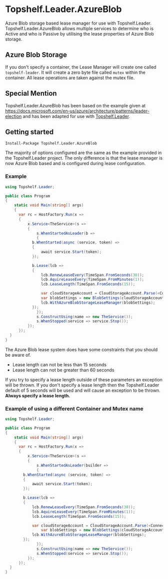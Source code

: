 # Topshelf.Leader.AzureBlob
Azure Blob storage based lease manager for use with Topshelf.Leader. Topshelf.Leader.AzureBlob allows multiple 
services to determine who is Active and who is Passive by utilising the lease properties of Azure Blob storage.

## Azure Blob Storage
If you don't specify a container, the Lease Manager will create one called `topshelf-leader`. It will create a zero byte
file called `mutex` within the container. All lease operations are taken against the mutex file.

## Special Mention
Topshelf.Leader.AzureBlob has been based on the example given at https://docs.microsoft.com/en-us/azure/architecture/patterns/leader-election and has been adapted for use with [Topshelf.Leader](https://github.com/stevewgh/Topshelf.Leader).

## Getting started
```
Install-Package Topshelf.Leader.AzureBlob
```

The majority of options configured are the same as the example provided in the Topshelf.Leader project. The only difference is that the lease manager is now Azure Blob based and is configured during lease configuration.

### Example
```c#
using Topshelf.Leader;

public class Program
{
    static void Main(string[] args)
    {
      var rc = HostFactory.Run(x =>
      {
          x.Service<TheService>(s =>
          {
              s.WhenStartedAsLeader(b =>
              {
			b.WhenStarted(async (service, token) =>
			{
				await service.Start(token);
			});

			b.Lease(lcb =>
			{
				lcb.RenewLeaseEvery(TimeSpan.FromSeconds(30));
				lcb.AquireLeaseEvery(TimeSpan.FromMinutes(1));
				lcb.LeaseLength(TimeSpan.FromSeconds(15));

				var cloudStorageAccount = CloudStorageAccount.Parse(<ConnectionString>);
				var blobSettings = new BlobSettings(cloudStorageAccount);
				lcb.WithAzureBlobStorageLeaseManager(blobSettings);
			});
              });
              s.ConstructUsing(name => new TheService());
              s.WhenStopped(service => service.Stop());
          });
      });
  }
}
```

The Azure Blob lease system does have some constraints that you should be aware of. 

* Lease length can not be less than 15 seconds
* Lease length can not be greater than 60 seconds

If you try to specify a lease length outside of these parameters an exception will be thrown. 
If you don't specify a lease length then the Topshelf.Leader default of 5 seconds will be used and will cause an exception to be thrown. **Always specify a lease length.**

### Example of using a different Container and Mutex name
```c#
using Topshelf.Leader;

public class Program
{
    static void Main(string[] args)
    {
      var rc = HostFactory.Run(x =>
      {
          x.Service<TheService>(s =>
          {
              s.WhenStartedAsLeader(builder =>
              {
		b.WhenStarted(async (service, token) =>
		{
			await service.Start(token);
		});

		b.Lease(lcb =>
		{
			lcb.RenewLeaseEvery(TimeSpan.FromSeconds(30));
			lcb.AquireLeaseEvery(TimeSpan.FromMinutes(1));
			lcb.LeaseLength(TimeSpan.FromSeconds(15));

			var cloudStorageAccount = CloudStorageAccount.Parse(<ConnectionString>);
    			var blobSettings = new BlobSettings(cloudStorageAccount, "different-container", "different-mutex");
			lcb.WithAzureBlobStorageLeaseManager(blobSettings);
		});
              });
              s.ConstructUsing(name => new TheService());
              s.WhenStopped(service => service.Stop());
          });
      });
  }
}
```

